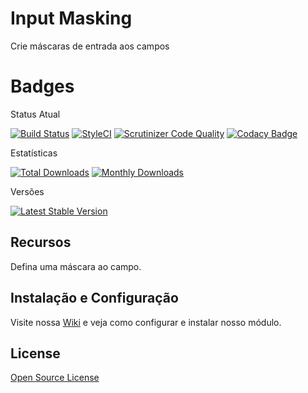 # Input Masking

Crie máscaras de entrada aos campos

# Badges

Status Atual

[![Build Status](https://app.travis-ci.com/elisei/input-masking.svg?branch=Magento%402.3)](https://app.travis-ci.com/elisei/input-masking)
[![StyleCI](https://github.styleci.io/repos/432330655/shield?branch=Magento@2.3)](https://github.styleci.io/repos/432330655?branch=Magento@2.3)
[![Scrutinizer Code Quality](https://scrutinizer-ci.com/g/elisei/input-masking/badges/quality-score.png?b=Magento%402.3)](https://scrutinizer-ci.com/g/elisei/input-masking/)
[![Codacy Badge](https://app.codacy.com/project/badge/Grade/939d6dc3ac134fb384b67075bda95022)](https://www.codacy.com/gh/elisei/input-masking/dashboard?utm_source=github.com&amp;utm_medium=referral&amp;utm_content=elisei/input-masking&amp;utm_campaign=Badge_Grade)

Estatísticas

[![Total Downloads](https://poser.pugx.org/o2ti/input-masking/downloads)](https://packagist.org/packages/o2ti/input-masking)
[![Monthly Downloads](https://poser.pugx.org/o2ti/input-masking/d/monthly)](https://packagist.org/packages/o2ti/input-masking)

Versões

[![Latest Stable Version](https://poser.pugx.org/o2ti/input-masking/v/stable)](https://packagist.org/packages/o2ti/input-masking)

## Recursos

Defina uma máscara ao campo.

## Instalação e Configuração

Visite nossa [Wiki](https://github.com/elisei/input-masking/wiki) e veja como configurar e instalar nosso módulo.

## License

[Open Source License](LICENSE.txt)
